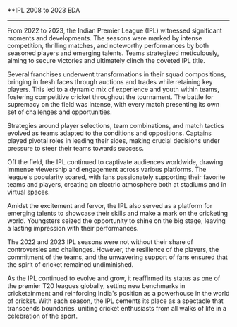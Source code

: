 **IPL 2008 to 2023 EDA 
_________________________________________________________________________________________________________________________
From 2022 to 2023, the Indian Premier League (IPL) witnessed significant moments and developments. The seasons were marked by intense competition, thrilling matches, and noteworthy performances by both seasoned players and emerging talents. Teams strategized meticulously, aiming to secure victories and ultimately clinch the coveted IPL title.

Several franchises underwent transformations in their squad compositions, bringing in fresh faces through auctions and trades while retaining key players. This led to a dynamic mix of experience and youth within teams, fostering competitive cricket throughout the tournament. The battle for supremacy on the field was intense, with every match presenting its own set of challenges and opportunities.

Strategies around player selections, team combinations, and match tactics evolved as teams adapted to the conditions and oppositions. Captains played pivotal roles in leading their sides, making crucial decisions under pressure to steer their teams towards success.

Off the field, the IPL continued to captivate audiences worldwide, drawing immense viewership and engagement across various platforms. The league's popularity soared, with fans passionately supporting their favorite teams and players, creating an electric atmosphere both at stadiums and in virtual spaces.

Amidst the excitement and fervor, the IPL also served as a platform for emerging talents to showcase their skills and make a mark on the cricketing world. Youngsters seized the opportunity to shine on the big stage, leaving a lasting impression with their performances.

The 2022 and 2023 IPL seasons were not without their share of controversies and challenges. However, the resilience of the players, the commitment of the teams, and the unwavering support of fans ensured that the spirit of cricket remained undiminished.

As the IPL continued to evolve and grow, it reaffirmed its status as one of the premier T20 leagues globally, setting new benchmarks in cricketainment and reinforcing India's position as a powerhouse in the world of cricket. With each season, the IPL cements its place as a spectacle that transcends boundaries, uniting cricket enthusiasts from all walks of life in a celebration of the sport.
